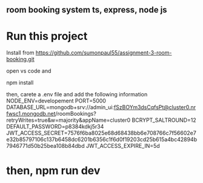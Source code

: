 ## room booking system ts, express, node js

# Run this project

Install from https://github.com/sumonpaul55/assignment-3-room-booking.git

open vs code and

npm install

then, carete a .env file and add the following information
NODE_ENV=developement
PORT=5000
DATABASE_URL=mongodb+srv://admin_ui:fSzBOYm3dsCqfsPt@cluster0.nrfwsc1.mongodb.net/roomBookings?retryWrites=true&w=majority&appName=cluster0
BCRYPT_SALTROUND=12
DEFAULT_PASSWORD=p8384kdkj5r34
JWT_ACCESS_SECRET=7576f6ba8025e68d68438bb6e708766c7f56602e7e32b85797106c137b6458dc6201b6356c1f6d0f19203cd25b615a4bc42894b7946771d50b25bea108b84dbd
JWT_ACCESS_EXPIRE_IN=5d

# then, npm run dev
